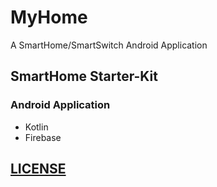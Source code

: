 # MyHome
   
   A SmartHome/SmartSwitch Android Application

## SmartHome Starter-Kit

### Android Application

- Kotlin
- Firebase

## [LICENSE](LICENSE)
